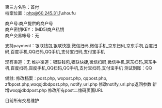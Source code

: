 第三方名称：首付  
档案位置：php@60.245.31.1\shoufu
 
商户号:商户提供的商户号  
商户密钥KEY：(MD5)商户私钥  
商户交易帐号：无  
 
支持payment：银联钱包,银联快捷,微信扫码,微信手机,京东扫码,京东手机,百度扫码,百度手机,QQ扫码,QQ手机,支付宝扫码,支付宝手机
 
现有渠道：无
维护渠道：银联钱包,银联快捷,微信扫码,微信手机,京东扫码,京东手机,百度扫码,百度手机,QQ扫码,QQ手机,支付宝扫码,支付宝手机
测试到账：QQ

備註:
修改档案：post.php, wxpost.php, qqpost.php, zfbpost.php,wxqqjdbdpost.php, notify_url.php
修改notify_url.php返回参数
新增wxqqjdbdpost.php
修改所有post二维码页面URL

目前所有交易维护
